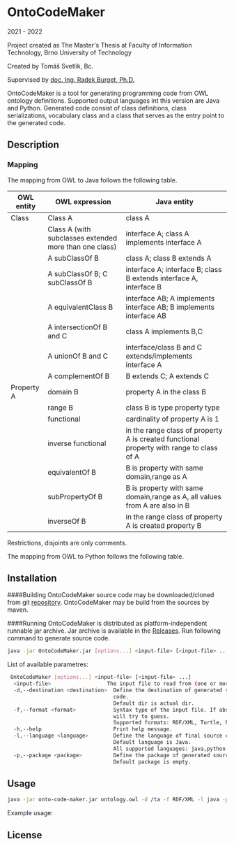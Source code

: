 # OntoCodeMaker

2021 - 2022

Project created as The Master's Thesis at Faculty of Information Technology, Brno University of Technology  

Created by Tomáš Svetlík, Bc.

Supervised by [doc. Ing. Radek Burget, Ph.D.](https://www.fit.vut.cz/person/burgetr/.cs)


OntoCodeMaker is a tool for generating programming code from OWL ontology definitions. 
Supported output languages int this version are Java and Python. Generated code consist of class definitions, class serializations, vocabulary class and a class that serves as the entry point to the generated code. 

## Description

### Mapping
The mapping from OWL to Java follows the following table.

| OWL entity    | OWL expression            | Java entity  |
| ------------- | -------------             |------------- |
| Class         | Class A                   | class A      |
|               | Class A (with subclasses extended more than one class)  |interface A; class A implements interface A   |
|               | A subClassOf B            | class A; class B extends A |
|               | A subClassOf B; C subClassOf B|interface A; interface B; class B extends interface A, interface B |
|               | A equivalentClass B       | interface AB;  A implements interface AB; B implements interface AB|
|               | A intersectionOf B and C  |  class A implements B,C    |
|               | A unionOf B and C         | interface/class B and C extends/implements interface A |
|               | A complementOf B          | B extends C; A extends C      |
| Property A    | domain B                  | property A in the class B |
|               | range B                   | class B is type property type |
|               | functional                | cardinality of property A is 1 |
|               | inverse functional        | in the range class of property A is created functional property with range to class of A|
|               | equivalentOf B            | B is property with same domain,range as A |
|               | subPropertyOf B           | B is property with same domain,range as A, all values from A are also in B |
|               | inverseOf B               | in the range class of property A is created property B |

Restrictions, disjoints are only comments.


The mapping from OWL to Python follows the following table.

## Installation
####Building 
OntoCodeMaker source code may be downloaded/cloned from git [repository](https://github.com/tomsvet/onto-code-maker).
OntoCodeMaker may be build from the sources by maven. 


####Running
OntoCodeMaker is distributed as platform-independent runnable jar archive. 
Jar archive is available in the [Releases](https://github.com/tomsvet/onto-code-maker/releases).
Run following command to generate source code.
```bash
java -jar OntoCodeMaker.jar [options...] <input-file> [<input-file> ...]
```
List of available parametres:
```bash
 OntoCodeMaker [options...] <input-file> [<input-file> ...]
  <input-file>                  The input file to read from (one or more)
  -d,--destination <destination>  Define the destination of generated source
                                  code.
                                  Default dir is actual dir.
  -f,--format <format>            Syntax type of the input file. If absent it
                                  will try to guess.
                                  Supported formats: RDF/XML, Turtle, N-Triples, N-Quads, JSON-LD, TriG and TriX.
  -h,--help                       Print help message.
  -l,--language <language>        Define the language of final source code.
                                  Default language is Java.
                                  All supported languages: java,python.
  -p,--package <package>          Define the package of generated source code.
                                  Default package is empty.
```
## Usage
```bash
java -jar onto-code-maker.jar ontology.owl -d /ta -f RDF/XML -l java -p org.example.package
```

Example usage:

## License